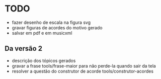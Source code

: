 # TODO

- fazer desenho de escala na figura svg
- gravar figuras de acordes do motivo gerado
- salvar em pdf e em musicxml

## Da versão 2

- descrição dos tópicos gerados
- gravar a frase tools/frase-maior para não perde-la quando sair da tela
- resolver a questão do construtor de acorde tools/construtor-acordes  
